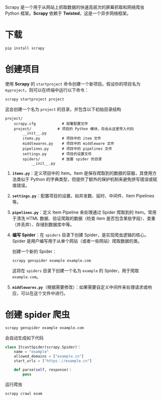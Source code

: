 Scrapy 是一个用于从网站上抓取数据的快速高层次的屏幕抓取和网络爬虫 Python 框架。**Scrapy** 依赖于 **Twisted**，这是一个异步网络框架。

# 下载

``` bash
pip install scrapy
```

# 创建项目

使用 **Scrapy** 的 ` startproject ` 命令创建一个新项目。假设你的项目名为 ` myproject `，则可以在终端中运行以下命令：

``` bash
scrapy startproject project
```

这会创建一个名为 ` project ` 的目录，并包含以下初始目录结构

``` dir
project/
    scrapy.cfg            # 部署配置文件
    project/            # 项目的 Python 模块，将会从这里导入代码
        __init__.py
        items.py          # 项目中的 item 文件
        middlewares.py    # 项目中的 middleware 文件
        pipelines.py      # 项目中的 pipelines 文件
        settings.py       # 项目的设置文件
        spiders/          # 放置 spider 的目录
            __init__.py
```

1. **` items.py `**：定义项目中的 Item。Item 是保存爬取到的数据的容器，其使用方法类似于 Python 的字典类型，但提供了额外的保护机制来避免拼写错误或赋值错误。

2. **` settings.py `**：配置项目的设置，如并发数、延时、中间件、Item Pipelines 等。

3. **` pipelines.py `**：定义 Item Pipeline 来处理通过 Spider 爬取到的 Item。常用于清洗 HTML 数据、验证爬取的数据（检查 item 是否包含某些字段）、查重（并丢弃）、存储到数据库中等。

4. **编写 Spider**：在 ` spiders ` 目录下创建 Spider，是实现爬虫逻辑的核心。Spider 是用户编写用于从单个网站（或者一些网站）爬取数据的类。

   创建一个新的 Spider：

   ``` bash
   scrapy genspider example example.com
   ```

   这将在 ` spiders ` 目录下创建一个名为 ` example ` 的 Spider，用于爬取 ` example.com `。

5. **` middlewares.py `**（根据需要修改）：如果需要自定义中间件来处理请求或响应，可以在这个文件中进行。



# 创建 spider 爬虫

``` bash
scrapy genspider example example.com
```

会自动生成如下代码

``` python
class ItcastSpider(scrapy.Spider)：
    name = "example"
    allowed_domains = ["example.cn"]
    start_urls = ["https：//example.cn"]

    def parse(self, response)：
		pass
```

运行爬虫

``` bash
scrapy crawl exam
```

